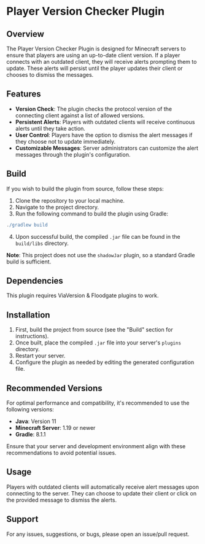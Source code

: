 # Player Version Checker Plugin

## Overview

The Player Version Checker Plugin is designed for Minecraft servers to ensure that players are using an up-to-date client version. If a player connects with an outdated client, they will receive alerts prompting them to update. These alerts will persist until the player updates their client or chooses to dismiss the messages.

## Features

- **Version Check**: The plugin checks the protocol version of the connecting client against a list of allowed versions.
- **Persistent Alerts**: Players with outdated clients will receive continuous alerts until they take action.
- **User Control**: Players have the option to dismiss the alert messages if they choose not to update immediately.
- **Customizable Messages**: Server administrators can customize the alert messages through the plugin's configuration.

## Build

If you wish to build the plugin from source, follow these steps:

1. Clone the repository to your local machine.
2. Navigate to the project directory.
3. Run the following command to build the plugin using Gradle:
```gradle
./gradlew build
```
4. Upon successful build, the compiled `.jar` file can be found in the `build/libs` directory.

**Note**: This project does not use the `shadowJar` plugin, so a standard Gradle build is sufficient.

## Dependencies

This plugin requires ViaVersion & Floodgate plugins to work.

## Installation

1. First, build the project from source (see the "Build" section for instructions).
2. Once built, place the compiled `.jar` file into your server's `plugins` directory.
3. Restart your server.
4. Configure the plugin as needed by editing the generated configuration file.

## Recommended Versions

For optimal performance and compatibility, it's recommended to use the following versions:

- **Java**: Version 11
- **Minecraft Server**: 1.19 or newer
- **Gradle**: 8.1.1

Ensure that your server and development environment align with these recommendations to avoid potential issues.

## Usage

Players with outdated clients will automatically receive alert messages upon connecting to the server. They can choose to update their client or click on the provided message to dismiss the alerts.

## Support

For any issues, suggestions, or bugs, please open an issue/pull request.

